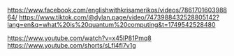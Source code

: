 https://www.facebook.com/englishwithkrisamerikos/videos/786170160398864/
https://www.tiktok.com/@dylan.page/video/7473988432528805142?lang=en&q=what%20is%20quantum%20computing&t=1749542528480

https://www.youtube.com/watch?v=x45lP81Pmq8
https://www.youtube.com/shorts/sLfl4fl7v1g